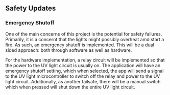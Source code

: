 ## Safety Updates

### Emergency Shutoff
One of the main concerns of this project is the potential for safety failures. Primarily, it is a concernt that the lights might possibly overheat amd start a fire.
As such, an emergency shutoff is implemented. This will be a dual sided approach: both through software as well as hardware.


For the hardware implementation, a relay circuit will be implemented so that the power to the UV light circuit is usually on. 
The application will have an emergency shutoff setting, which when selected, the app will send a signal to the UV light microcontroller
to switch off the relay and power to the UV light circuit. Additionally, as another failsafe, there will be a manual switch which when pressed will shut down the
entire UV light circuit.

